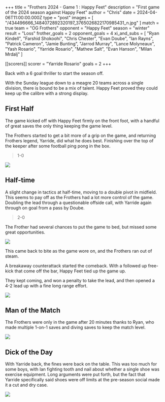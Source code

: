+++
title = "Frothers 2024 - Game 1 : Happy Feet"
description = "First game of the 2024 season against Happy Feet"
author = "Chris"
date = 2024-04-06T11:00:00.000Z
type = "post"
images = [ "/434496666_1484072892320197_3765026822170985431_n.jpg" ]
match = true
team = "OG Frothers"
opponent = "Happy Feet"
season = "winter"
result = "Loss"
frother_goals = 2
opponent_goals = 4
xi_and_subs = [
  "Ryan Kindell",
  "Farshid Shokoohi",
  "Chris Chester",
  "Evan Doube",
  "Ian Rayns",
  "Patrick Cameron",
  "Jamie Bunting",
  "Jarrod Murray",
  "Lance Molyneaux",
  "Yash Rosario",
  "Yarride Rosario",
  "Mathew Salt",
  "Evan Hanson",
  "Milan Mrdalj"
]

[[scorers]]
scorer = "Yarride Rosario"
goals = 2
+++

Back with a 6 goal thriller to start the season off.

With the Sunday league down to a meagre 20 teams across a single division, there is bound to be a mix of talent. Happy Feet proved they could keep up the calibre with a strong display.

## First Half

The game kicked off with Happy Feet firmly on the front foot, with a handful of great saves the only thing keeping the game level.

The Frothers started to get a bit more of a grip on the game, and returning Frothers legend, Yarride, did what he does best. Finishing over the top of the keeper after some football ping pong in the box.

> 1-0

![](/434819929_398997866248828_3816456996023941832_n.jpg)

## Half-time

A slight change in tactics at half-time, moving to a double pivot in midfield. This seems to pay off as the Frothers had a lot more control of the game. Doubling the lead through a questionable offside call, with Yarride again through on goal from a pass by Doube.

> 2-0

The Frother had several chances to put the game to bed, but missed some great opportunities.

![](/416251442_1131188724863274_8808877495751965457_n.jpg)

This came back to bite as the game wore on, and the Frothers ran out of steam.

A breakaway counterattack started the comeback. With a followed up free-kick that come off the bar, Happy Feet tied up the game up.

They kept coming, and won a penalty to take the lead, and then opened a 4-2 lead up with a fine long range effort.

![](/434360087_1823345324744564_4746376152563242545_n.jpg)

## Man of the Match

The Frothers were only in the game after 20 minutes thanks to Ryan,  who made multiple 1-on-1 saves and diving saves to keep the match level.

![](/434402148_3725044174442649_8904756829526073152_n.jpg)

## Dick of the Day

With Yarride back, the fines were back on the table. This was too much for some boys, with Ian fighting tooth and nail about whether a single shoe was exercise equipment. Long arguments were put forth, but the fact that Yarride specifically said shoes were off limits at the pre-season social made it a cut and dry case.

![](/20240407121829_IMG_0758.JPG)
